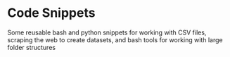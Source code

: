 # Code Snippets

Some reusable bash and python snippets for working with CSV files, scraping the web to create datasets, and bash tools for working with large folder structures
